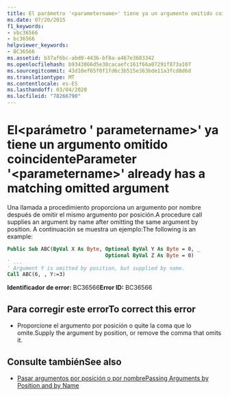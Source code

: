```yaml
---
title: El parámetro '<parametername>' tiene ya un argumento omitido coincidente
ms.date: 07/20/2015
f1_keywords:
- vbc36566
- bc36566
helpviewer_keywords:
- BC36566
ms.assetid: b37af6bc-abd0-4436-bf8a-a467e3603342
ms.openlocfilehash: b9343866d5e38cacaefc161f66a07291f873a107
ms.sourcegitcommit: 43d10ef65f0f1fd6c3b515e363bde11a3fcd8d6d
ms.translationtype: MT
ms.contentlocale: es-ES
ms.lasthandoff: 03/04/2020
ms.locfileid: "78266790"
---
```

# <a name="parameter-parametername-already-has-a-matching-omitted-argument"></a><span data-ttu-id="028c3-102">El\<parámetro ' parametername>' ya tiene un argumento omitido coincidente</span><span class="sxs-lookup"><span data-stu-id="028c3-102">Parameter '\<parametername>' already has a matching omitted argument</span></span>

<span data-ttu-id="028c3-103">Una llamada a procedimiento proporciona un argumento por nombre después de omitir el mismo argumento por posición.</span><span class="sxs-lookup"><span data-stu-id="028c3-103">A procedure call supplies an argument by name after omitting the same argument by position.</span></span> <span data-ttu-id="028c3-104">A continuación se muestra un ejemplo:</span><span class="sxs-lookup"><span data-stu-id="028c3-104">The following is an example:</span></span>
  
```vb  
Public Sub ABC(ByVal X As Byte, Optional ByVal Y As Byte = 0, _  
                                Optional ByVal Z As Byte = 0)  
' ...  
' Argument Y is omitted by position, but supplied by name.  
Call ABC(6, , Y:=3)
```  
  
 <span data-ttu-id="028c3-105">**Identificador de error:** BC36566</span><span class="sxs-lookup"><span data-stu-id="028c3-105">**Error ID:** BC36566</span></span>  
  
## <a name="to-correct-this-error"></a><span data-ttu-id="028c3-106">Para corregir este error</span><span class="sxs-lookup"><span data-stu-id="028c3-106">To correct this error</span></span>  
  
- <span data-ttu-id="028c3-107">Proporcione el argumento por posición o quite la coma que lo omite.</span><span class="sxs-lookup"><span data-stu-id="028c3-107">Supply the argument by position, or remove the comma that omits it.</span></span>  
  
## <a name="see-also"></a><span data-ttu-id="028c3-108">Consulte también</span><span class="sxs-lookup"><span data-stu-id="028c3-108">See also</span></span>

- [<span data-ttu-id="028c3-109">Pasar argumentos por posición o por nombre</span><span class="sxs-lookup"><span data-stu-id="028c3-109">Passing Arguments by Position and by Name</span></span>](../../visual-basic/programming-guide/language-features/procedures/passing-arguments-by-position-and-by-name.md)
